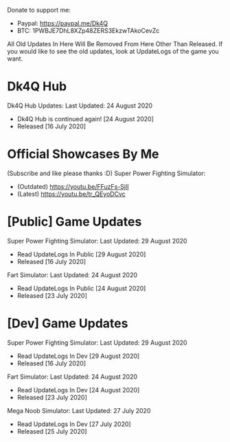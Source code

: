 Donate to support me:
- Paypal: https://paypal.me/Dk4Q
- BTC: 1PWBJE7DhL8XZp48ZERS3EkzwTAkoCevZc

All Old Updates In Here Will Be Removed From Here Other Than Released. If you would like to see the old updates, look at UpdateLogs of the game you want.

# Dk4Q Hub
Dk4Q Hub Updates:
Last Updated: 24 August 2020
- Dk4Q Hub is continued again! [24 August 2020]
- Released [16 July 2020]

# Official Showcases By Me
(Subscribe and like please thanks :D)
Super Power Fighting Simulator:
- (Outdated) https://youtu.be/FFuzFs-SjlI
- (Latest) https://youtu.be/tr_QEyoDCvc

# [Public] Game Updates

Super Power Fighting Simulator:
Last Updated: 29 August 2020
- Read UpdateLogs In Public [29 August 2020]
- Released [16 July 2020]

Fart Simulator:
Last Updated: 24 August 2020
- Read UpdateLogs In Public [24 August 2020]
- Released [23 July 2020]

# [Dev] Game Updates

Super Power Fighting Simulator:
Last Updated: 29 August 2020
- Read UpdateLogs In Dev [29 August 2020]
- Released [16 July 2020]

Fart Simulator:
Last Updated: 24 August 2020
- Read UpdateLogs In Dev [24 August 2020]
- Released [23 July 2020]

Mega Noob Simulator:
Last Updated: 27 July 2020
- Read UpdateLogs In Dev [27 July 2020]
- Released [25 July 2020]